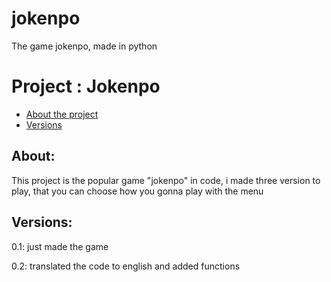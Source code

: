# jokenpo
The game jokenpo, made in python
<h1>Project : Jokenpo</h1>
<ul>
  <li><a  href="">About the project</a></li>
  <li><a  href="">Versions</a></li>
 </ul>
 
 <h2 id="about"><strong>About:</strong></h2>
<p>This project is the popular game "jokenpo" in code, i made three version to play, that you can choose how you gonna play with the menu</p>

 <h2 id="Versions"><strong>Versions:</strong></h2>
<p>0.1: just made the game</p>
<p>0.2: translated the code to english and added functions</p>
